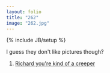 ```yaml
---
layout: folio
title: "262"
image: "262.jpg"
---
```

{% include JB/setup %}

<div class="copy">
	<p>I guess they don't like pictures though?</p>
</div>

<div class="choice">
	<ol>
		<li><a href="266.html">
			Richard you're kind of a creeper
</a></li>
	</ol>
</div>